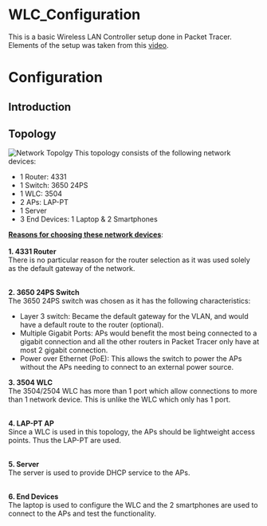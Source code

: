 # WLC_Configuration
This is a basic Wireless LAN Controller setup done in Packet Tracer. Elements of the setup was taken from this [video](https://www.youtube.com/watch?v=0dfm9ws9DXI).

# Configuration
## Introduction

## Topology
![Network Topolgy](Topology.png)
This topology consists of the following network devices:
- 1 Router: 4331
- 1 Switch: 3650 24PS
- 1 WLC: 3504
- 2 APs: LAP-PT
- 1 Server
- 3 End Devices: 1 Laptop & 2 Smartphones

<b><u>Reasons for choosing these network devices</b></u>:<br><br>
<b>1. 4331 Router</b><br>
There is no particular reason for the router selection as it was used solely as the default gateway of the network.<br><br>

<b>2. 3650 24PS Switch</b><br>
The 3650 24PS switch was chosen as it has the following characteristics:
- Layer 3 switch: Became the default gateway for the VLAN, and would have a default route to the router (optional).
- Multiple Gigabit Ports: APs would benefit the most being connected to a gigabit connection and all the other routers in Packet Tracer only have at most 2 gigabit connection.
- Power over Ethernet (PoE): This allows the switch to power the APs without the APs needing to connect to an external power source.<br>

<b>3. 3504 WLC</b><br>
The 3504/2504 WLC has more than 1 port which allow connections to more than 1 network device. This is unlike the WLC which only has 1 port.<br><br>

<b>4. LAP-PT AP</b><br>
Since a WLC is used in this topology, the APs should be lightweight access points. Thus the LAP-PT are used.<br><br>

<b>5. Server</b><br>
The server is used to provide DHCP service to the APs.<br><br>

<b>6. End Devices</b><br>
The laptop is used to configure the WLC and the 2 smartphones are used to connect to the APs and test the functionality.<br><br>

